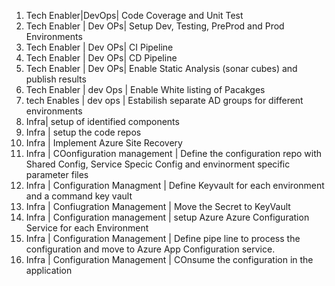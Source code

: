 1. Tech Enabler|DevOps| Code Coverage and Unit Test
2. Tech Enabler | Dev OPs| Setup Dev, Testing, PreProd and Prod Environments 
2. Tech Enabler | Dev OPs| CI Pipeline
2. Tech Enabler | Dev OPs| CD Pipeline 
2. Tech Enabler | Dev OPs| Enable Static Analysis (sonar cubes) and publish results 
2. Tech Enabler | dev Ops | Enable White listing of Pacakges
2. tech Enables | dev ops | Estabilish separate AD groups for different environments
3. Infra| setup of identified components
4. Infra | setup the code repos
4. Infra | Implement Azure Site Recovery
5. Infra | COonfiguration management | Define the configuration repo with Shared Config, Service Specic Config and envinorment specific parameter files
5. Infra | Configuration Managment  | Define Keyvault for each environment and a command key vault
5. Infra | Confiugration Management | Move the Secret to KeyVault
5. Infra | Configuration management | setup Azure Azure Configuration Service for each Environment
5. Infra | Configuration Management | Define pipe line to process the configuration and move to Azure App Configuration service.
5. Infra | Configuration Management | COnsume the configuration in the application
